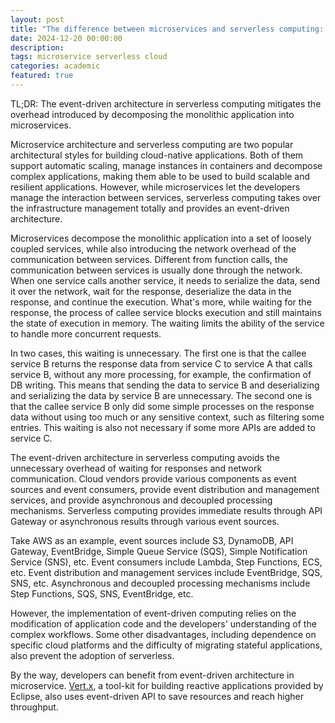 ```yaml
---
layout: post
title: "The difference between microservices and serverless computing: the event-driven architecture"
date: 2024-12-20 00:00:00
description: 
tags: microservice serverless cloud
categories: academic
featured: true
---
```


TL;DR: The event-driven architecture in serverless computing mitigates the overhead introduced by decomposing the monolithic application into microservices.

Microservice architecture and serverless computing are two popular architectural styles for building cloud-native applications. Both of them support automatic scaling, manage instances in containers and decompose complex applications, making them able to be used to build scalable and resilient applications. However, while microservices let the developers manage the interaction between services, serverless computing takes over the infrastructure management totally and provides an event-driven architecture.

Microservices decompose the monolithic application into a set of loosely coupled services, while also introducing the network overhead of the communication between services. Different from function calls, the communication between services is usually done through the network. When one service calls another service, it needs to serialize the data, send it over the network, wait for the response, deserialize the data in the response, and continue the execution. What's more, while waiting for the response, the process of callee service blocks execution and still maintains the state of execution in memory. The waiting limits the ability of the service to handle more concurrent requests.

In two cases, this waiting is unnecessary. The first one is that the callee service B returns the response data from service C to service A that calls service B, without any more processing, for example, the confirmation of DB writing. This means that sending the data to service B and deserializing and serializing the data by service B are unnecessary. The second one is that the callee service B only did some simple processes on the response data without using too much or any sensitive context, such as filtering some entries. This waiting is also not necessary if some more APIs are added to service C.

The event-driven architecture in serverless computing avoids the unnecessary overhead of waiting for responses and network communication. Cloud vendors provide various components as event sources and event consumers, provide event distribution and management services, and provide asynchronous and decoupled processing mechanisms. Serverless computing provides immediate results through API Gateway or asynchronous results through various event sources.

Take AWS as an example, event sources include S3, DynamoDB, API Gateway, EventBridge, Simple Queue Service (SQS), Simple Notification Service (SNS), etc. Event consumers include Lambda, Step Functions, ECS, etc. Event distribution and management services include EventBridge, SQS, SNS, etc. Asynchronous and decoupled processing mechanisms include Step Functions, SQS, SNS, EventBridge, etc.

However, the implementation of event-driven computing relies on the modification of application code and the developers' understanding of the complex workflows. Some other disadvantages, including dependence on specific cloud platforms and the difficulty of migrating stateful applications, also prevent the adoption of serverless.  

By the way, developers can benefit from event-driven architecture in microservice. [Vert.x](https://github.com/eclipse-vertx/vert.x), a tool-kit for building reactive applications provided by Eclipse, also uses event-driven API to save resources and reach higher throughput. 

